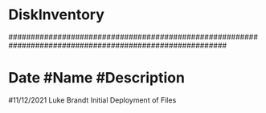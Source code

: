 # DiskInventory
#########################################################################################################
# Date      #Name             #Description
#11/12/2021 Luke Brandt        Initial Deployment of Files
